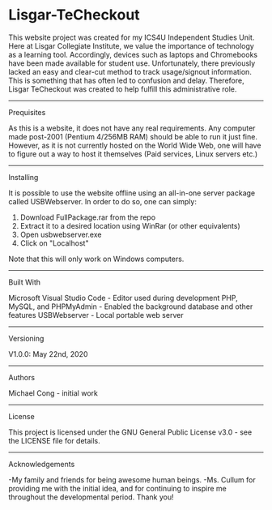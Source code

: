 # Lisgar-TeCheckout
This website project was created for my ICS4U Independent Studies Unit.
Here at Lisgar Collegiate Institute, we value the importance of technology as a learning tool.
Accordingly, devices such as laptops and Chromebooks have been made available for student use.
Unfortunately, there previously lacked an easy and clear-cut method to track usage/signout information. 
This is something that has often led to confusion and delay. Therefore, Lisgar TeCheckout was created
to help fulfill this administrative role.

-----------------------
Prequisites

As this is a website, it does not have any real requirements. Any computer made post-2001 (Pentium 4/256MB RAM) 
should be able to run it just fine. However, as it is not currently hosted on the World Wide Web, one will have to 
figure out a way to host it themselves (Paid services, Linux servers etc.)

-----------------------
Installing

It is possible to use the website offline using an all-in-one server package called USBWebserver. 
In order to do so, one can simply:

1. Download FullPackage.rar from the repo
2. Extract it to a desired location using WinRar (or other equivalents)
3. Open usbwebserver.exe
4. Click on "Localhost"

Note that this will only work on Windows computers.

-----------------------
Built With

Microsoft Visual Studio Code - Editor used during development
PHP, MySQL, and PHPMyAdmin - Enabled the background database and other features
USBWebserver - Local portable web server

-----------------------
Versioning

V1.0.0: May 22nd, 2020

-----------------------
Authors

Michael Cong - initial work

-----------------------
License

This project is licensed under the GNU General Public License v3.0 - see the LICENSE file for details.

-----------------------
Acknowledgements

-My family and friends for being awesome human beings.
-Ms. Cullum for providing me with the initial idea, and for continuing to inspire me throughout the developmental period. Thank you!

